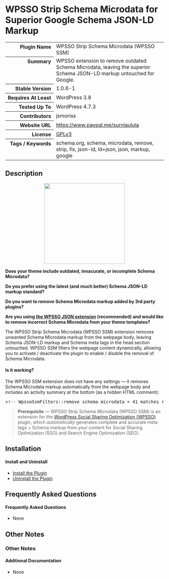 <h1>WPSSO Strip Schema Microdata for Superior Google Schema JSON-LD Markup</h1>

<table>
<tr><th align="right" valign="top" nowrap>Plugin Name</th><td>WPSSO Strip Schema Microdata (WPSSO SSM)</td></tr>
<tr><th align="right" valign="top" nowrap>Summary</th><td>WPSSO extension to remove outdated Schema Microdata, leaving the superior Schema JSON-LD markup untouched for Google.</td></tr>
<tr><th align="right" valign="top" nowrap>Stable Version</th><td>1.0.6-1</td></tr>
<tr><th align="right" valign="top" nowrap>Requires At Least</th><td>WordPress 3.8</td></tr>
<tr><th align="right" valign="top" nowrap>Tested Up To</th><td>WordPress 4.7.3</td></tr>
<tr><th align="right" valign="top" nowrap>Contributors</th><td>jsmoriss</td></tr>
<tr><th align="right" valign="top" nowrap>Website URL</th><td><a href="https://www.paypal.me/surniaulula">https://www.paypal.me/surniaulula</a></td></tr>
<tr><th align="right" valign="top" nowrap>License</th><td><a href="https://www.gnu.org/licenses/gpl.txt">GPLv3</a></td></tr>
<tr><th align="right" valign="top" nowrap>Tags / Keywords</th><td>schema.org, schema, microdata, remove, strip, fix, json-ld, ld+json, json, markup, google</td></tr>
</table>

<h2>Description</h2>

<p align="center"><img src="https://surniaulula.github.io/wpsso-strip-schema-microdata/assets/icon-256x256.png" width="256" height="256" /></p><p><strong>Does your theme include outdated, innacurate, or incomplete Schema Microdata?</strong></p>

<p><strong>Do you prefer using the latest (and much better) Schema JSON-LD markup standard?</strong></p>

<p><strong>Do you want to remove Schema Microdata markup added by 3rd party plugins?</strong></p>

<p><strong>Are you using <a href="https://wordpress.org/plugins/wpsso-schema-json-ld/">the WPSSO JSON extension</a> (recommended) and would like to remove incorrect Schema Microdata from your theme templates?</strong></p>

<p>The WPSSO Strip Schema Microdata (WPSSO SSM) extension removes unwanted Schema Microdata markup from the webpage body, leaving Schema JSON-LD markup and Schema meta tags in the head section untouched. WPSSO SSM filters the webpage content dynamically, allowing you to activate / deactivate the plugin to enable / disable the removal of Schema Microdata.</p>

<h4>Is it working?</h4>

<p>The WPSSO SSM extension does not have any settings &mdash; it removes Schema Microdata markup automatically from the webpage body and includes an activity summary at the bottom (as a hidden HTML comment):</p>

<pre>
&lt;!-- WpssoSsmFilters::remove_schema_microdata = 41 matches removed in 4 interations and 0.001799 secs --&gt;
</pre>

<blockquote>
<p><strong>Prerequisite</strong> &mdash; WPSSO Strip Schema Microdata (WPSSO SSM) is an extension for the <a href="https://wordpress.org/plugins/wpsso/">WordPress Social Sharing Optimization (WPSSO)</a> plugin, which <em>automatically</em> generates complete and accurate meta tags + Schema markup from your content for Social Sharing Optimization (SSO) and Search Engine Optimization (SEO).</p>
</blockquote>


<h2>Installation</h2>

<h4>Install and Uninstall</h4>

<ul>
<li><a href="https://wpsso.com/codex/plugins/wpsso-strip-schema-microdata/installation/install-the-plugin/">Install the Plugin</a></li>
<li><a href="https://wpsso.com/codex/plugins/wpsso-strip-schema-microdata/installation/uninstall-the-plugin/">Uninstall the Plugin</a></li>
</ul>


<h2>Frequently Asked Questions</h2>

<h4>Frequently Asked Questions</h4>

<ul>
<li>None</li>
</ul>


<h2>Other Notes</h2>

<h3>Other Notes</h3>
<h4>Additional Documentation</h4>

<ul>
<li>None</li>
</ul>

